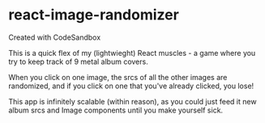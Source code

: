# react-image-randomizer
Created with CodeSandbox

This is a quick flex of my (lightwieght) React muscles - a game where you try to keep track of 9 metal album covers.

When you click on one image, the srcs of all the other images are randomized, and if you click on one that you've already clicked, you lose!

This app is infinitely scalable (within reason), as you could just feed it new album srcs and Image components until you make yourself sick. 



